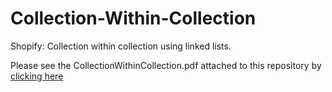 # Collection-Within-Collection
Shopify: Collection within collection using linked lists.

Please see the CollectionWithinCollection.pdf attached to this repository by [clicking here](https://github.com/rajivbarton/Collection-Within-Collection/blob/master/CollectionWithinCollection.pdf)
